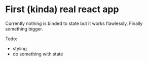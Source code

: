 # First (kinda) real react app

Currently nothing is binded to state but it works flawlessly. Finally something bigger.

Todo:

- styling
- do something with state
